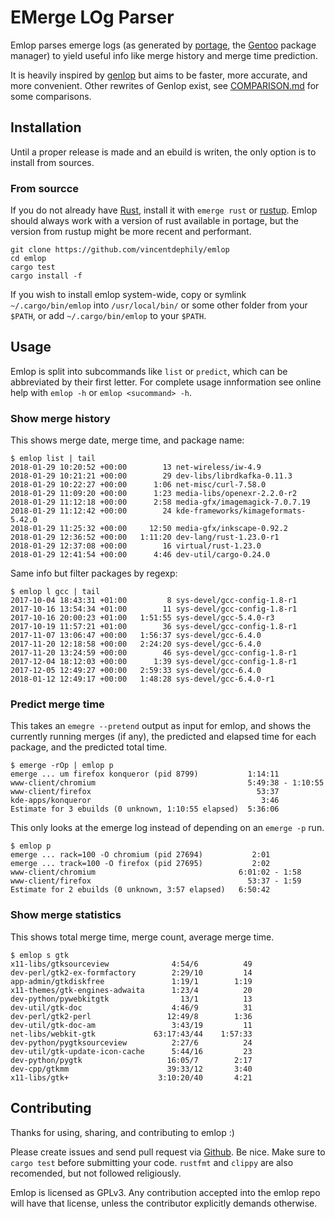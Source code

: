 # EMerge LOg Parser

Emlop parses emerge logs (as generated by [portage](https://wiki.gentoo.org/wiki/Project:Portage),
the [Gentoo](https://www.gentoo.org/) package manager) to yield useful info like merge history and
merge time prediction.

It is heavily inspired by [genlop](https://github.com/gentoo-perl/genlop) but aims to be faster,
more accurate, and more convenient. Other rewrites of Genlop exist, see
[COMPARISON.md](COMPARISON.md) for some comparisons.


## Installation

Until a proper release is made and an ebuild is writen, the only option is to install from sources.

### From sourcce

If you do not already have [Rust](https://www.rust-lang.org/), install it with `emerge rust` or
[rustup](https://www.rust-lang.org/en-US/install.html). Emlop should always work with a version of
rust available in portage, but the version from rustup might be more recent and performant.

    git clone https://github.com/vincentdephily/emlop
    cd emlop
    cargo test
    cargo install -f

If you wish to install emlop system-wide, copy or symlink `~/.cargo/bin/emlop` into
`/usr/local/bin/` or some other folder from your `$PATH`, or add `~/.cargo/bin/emlop` to your
`$PATH`.


## Usage

Emlop is split into subcommands like `list` or `predict`, which can be abbreviated by their first
letter. For complete usage innformation see online help with `emlop -h` or `emlop <sucommand> -h`.

### Show merge history

This shows merge date, merge time, and package name:

    $ emlop list | tail
    2018-01-29 10:20:52 +00:00        13 net-wireless/iw-4.9
    2018-01-29 10:21:21 +00:00        29 dev-libs/librdkafka-0.11.3
    2018-01-29 10:22:27 +00:00      1:06 net-misc/curl-7.58.0
    2018-01-29 11:09:20 +00:00      1:23 media-libs/openexr-2.2.0-r2
    2018-01-29 11:12:18 +00:00      2:58 media-gfx/imagemagick-7.0.7.19
    2018-01-29 11:12:42 +00:00        24 kde-frameworks/kimageformats-5.42.0
    2018-01-29 11:25:32 +00:00     12:50 media-gfx/inkscape-0.92.2
    2018-01-29 12:36:52 +00:00   1:11:20 dev-lang/rust-1.23.0-r1
    2018-01-29 12:37:08 +00:00        16 virtual/rust-1.23.0
    2018-01-29 12:41:54 +00:00      4:46 dev-util/cargo-0.24.0

Same info but filter packages by regexp:

    $ emlop l gcc | tail
    2017-10-04 18:43:31 +01:00         8 sys-devel/gcc-config-1.8-r1
    2017-10-16 13:54:34 +01:00        11 sys-devel/gcc-config-1.8-r1
    2017-10-16 20:00:23 +01:00   1:51:55 sys-devel/gcc-5.4.0-r3
    2017-10-19 11:57:21 +01:00        36 sys-devel/gcc-config-1.8-r1
    2017-11-07 13:06:47 +00:00   1:56:37 sys-devel/gcc-6.4.0
    2017-11-20 12:18:58 +00:00   2:24:20 sys-devel/gcc-6.4.0
    2017-11-20 13:24:59 +00:00        46 sys-devel/gcc-config-1.8-r1
    2017-12-04 18:12:03 +00:00      1:39 sys-devel/gcc-config-1.8-r1
    2017-12-05 12:49:27 +00:00   2:59:33 sys-devel/gcc-6.4.0
    2018-01-12 12:49:17 +00:00   1:48:28 sys-devel/gcc-6.4.0-r1

### Predict merge time

This takes an `emegre --pretend` output as input for emlop, and shows the currently running merges
(if any), the predicted and elapsed time for each package, and the predicted total time.

    $ emerge -rOp | emlop p
    emerge ... um firefox konqueror (pid 8799)           1:14:11
    www-client/chromium                                  5:49:38 - 1:10:55
    www-client/firefox                                     53:37
    kde-apps/konqueror                                      3:46
    Estimate for 3 ebuilds (0 unknown, 1:10:55 elapsed)  5:36:06

This only looks at the emerge log instead of depending on an `emerge -p` run.

    $ emlop p
    emerge ... rack=100 -O chromium (pid 27694)           2:01
    emerge ... track=100 -O firefox (pid 27695)           2:02
    www-client/chromium                                6:01:02 - 1:58
    www-client/firefox                                   53:37 - 1:59
    Estimate for 2 ebuilds (0 unknown, 3:57 elapsed)   6:50:42


### Show merge statistics

This shows total merge time, merge count, average merge time.

    $ emlop s gtk
    x11-libs/gtksourceview              4:54/6          49
    dev-perl/gtk2-ex-formfactory        2:29/10         14
    app-admin/gtkdiskfree               1:19/1        1:19
    x11-themes/gtk-engines-adwaita      1:23/4          20
    dev-python/pywebkitgtk                13/1          13
    dev-util/gtk-doc                    4:46/9          31
    dev-perl/gtk2-perl                 12:49/8        1:36
    dev-util/gtk-doc-am                 3:43/19         11
    net-libs/webkit-gtk             63:17:43/44    1:57:33
    dev-python/pygtksourceview          2:27/6          24
    dev-util/gtk-update-icon-cache      5:44/16         23
    dev-python/pygtk                   16:05/7        2:17
    dev-cpp/gtkmm                      39:33/12       3:40
    x11-libs/gtk+                    3:10:20/40       4:21


## Contributing

Thanks for using, sharing, and contributing to emlop :)

Please create issues and send pull request via [Github](https://github.com/vincentdephily/emlop). Be
nice. Make sure to `cargo test` before submitting your code. `rustfmt` and `clippy` are also
recomended, but not followed religiously.

Emlop is licensed as GPLv3. Any contribution accepted into the emlop repo will have that license,
unless the contributor explicitly demands otherwise.
